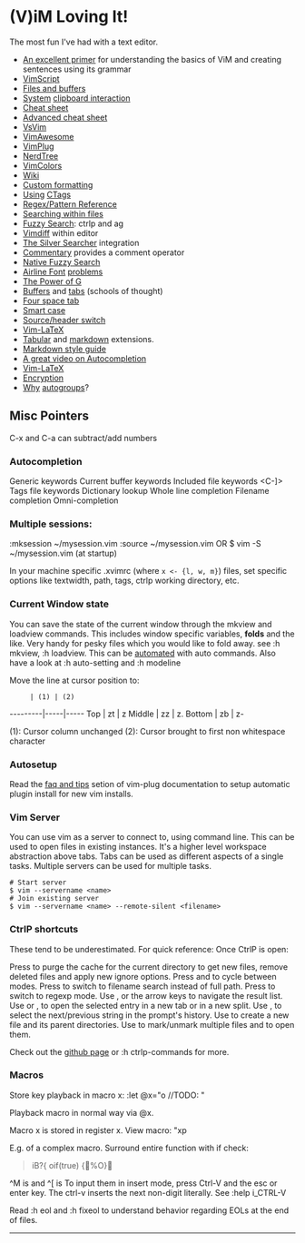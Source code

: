 # (V)iM Loving It!
The most fun I've had with a text editor.

- [An excellent primer][1] for understanding the basics of ViM and creating sentences using its grammar
- [VimScript][2]
- [Files and buffers][3]
- [System][4] [clipboard interaction][5]
- [Cheat sheet][6]
- [Advanced cheat sheet][11]
- [VsVim][7]
- [VimAwesome][8]
- [VimPlug][9]
- [NerdTree][10]
- [VimColors][12]
- [Wiki][13]
- [Custom formatting][14]
- [Using][15] [CTags][18]
- [Regex/Pattern Reference][16]
- [Searching within files][17]
- [Fuzzy Search][19]: ctrlp and ag
- [Vimdiff][20] within editor
- [The Silver Searcher][21] integration
- [Commentary][22] provides a comment operator
- [Native Fuzzy Search][23]
- [Airline Font][24] [problems][25]
- [The Power of G][26]
- [Buffers][27] and [tabs][28] (schools of thought)
- [Four space tab][30]
- [Smart case][31]
- [Source/header switch][32]
- [Vim-LaTeX][33]
- [Tabular][34] and [markdown][35] extensions.
- [Markdown style guide][36]
- [A great video on Autocompletion][38]
- [Vim-LaTeX][39]
- [Encryption][40]
- [Why][41] [autogroups][42]?

## Misc Pointers

C-x and C-a can subtract/add numbers

### Autocompletion
<C-n> Generic keywords
<C-x><C-n> Current buffer keywords
<C-x><C-i> Included file keywords
<C-x><C-]> Tags file keywords
<C-x><C-k> Dictionary lookup
<C-x><C-l> Whole line completion
<C-x><C-f> Filename completion
<C-x><C-o> Omni-completion

### Multiple sessions:
:mksession ~/mysession.vim
:source ~/mysession.vim OR
$ vim -S ~/mysession.vim (at startup)

In your machine specific .xvimrc (where `x <- {l, w, m}`) files, set specific
options like textwidth, path, tags, ctrlp working directory, etc.

### Current Window state
You can save the state of the current window through the mkview and loadview
commands. This includes window specific variables, **folds** and the like. Very
handy for pesky files which you would like to fold away. see :h mkview, :h
loadview. This can be [automated][29] with auto commands. Also have a look at
:h auto-setting and :h modeline

Move the line at cursor position to:

         | (1) | (2)
---------|-----|-----
Top      | zt  | z<CR>
Middle   | zz  | z.
Bottom   | zb  | z-

(1): Cursor column unchanged
(2): Cursor brought to first non whitespace character

### Autosetup

Read the [faq and tips][30] setion of vim-plug documentation to setup automatic
plugin install for new vim installs.

### Vim Server

You can use vim as a server to connect to, using command line. This can be used
to open files in existing instances. It's a higher level workspace abstraction
above tabs. Tabs can be used as different aspects of a single tasks. Multiple
servers can be used for multiple tasks.

    # Start server
    $ vim --servername <name>
    # Join existing server
    $ vim --servername <name> --remote-silent <filename>

### CtrlP shortcuts

These tend to be underestimated. For quick reference:
Once CtrlP is open:

Press <F5> to purge the cache for the current directory to get new files, remove deleted files and apply new ignore options.
Press <c-f> and <c-b> to cycle between modes.
Press <c-d> to switch to filename search instead of full path.
Press <c-r> to switch to regexp mode.
Use <c-j>, <c-k> or the arrow keys to navigate the result list.
Use <c-t> or <c-v>, <c-x> to open the selected entry in a new tab or in a new split.
Use <c-n>, <c-p> to select the next/previous string in the prompt's history.
Use <c-y> to create a new file and its parent directories.
Use <c-z> to mark/unmark multiple files and <c-o> to open them.

Check out the [github page][37] or :h ctrlp-commands for more.

### Macros

Store key playback in macro x:
    :let @x="o //TODO: "

Playback macro in normal way via @x.

Macro x is stored in register x.
View macro: "xp

E.g. of a complex macro. Surround entire function with if check:
>iB?{oif(true){%O}

^M is <CR> and ^[ is <ESC>
To input them in insert mode, press Ctrl-V and the esc or enter key. The ctrl-v
inserts the next non-digit literally. See :help i\_CTRL-V

Read :h eol and :h fixeol to understand behavior regarding EOLs at the end of
files.

--------------------------------------------------------------------------------

[1]: https://danielmiessler.com/study/vim/#gs.CNpdkew
[2]: http://learnvimscriptthehardway.stevelosh.com/
[3]: http://stackoverflow.com/questions/53664/how-to-effectively-work-with-multiple-files-in-vim
[4]: http://stackoverflow.com/questions/11489428/how-to-make-vim-paste-from-and-copy-to-systems-clipboard
[5]: http://stackoverflow.com/questions/3961859/how-to-copy-to-clipboard-in-vim
[6]: https://vim.rtorr.com/
[7]: https://github.com/jaredpar/VsVim/wiki/faq
[8]: http://vimawesome.com
[9]: https://github.com/scrooloose/nerdtree
[10]: https://github.com/scrooloose/nerdtree
[11]: http://vimsheet.com/advanced.html
[12]: http://vimcolors.com/
[13]: http://vim.wikia.com/wiki/Vim_Tips_Wiki
[14]: http://stackoverflow.com/questions/35018000/how-to-change-vim-php-auto-formatting-options
[15]: http://stackoverflow.com/questions/563616/vim-and-ctags-tips-and-tricks
[16]: http://vimregex.com/
[17]: http://vim.wikia.com/wiki/Find_in_files_within_Vim
[18]: http://vim.wikia.com/wiki/Browsing_programs_with_tags
[19]: http://stackoverflow.com/questions/2372307/opening-files-in-vim-using-fuzzy-search
[20]: http://stackoverflow.com/questions/9529934/how-to-use-vimdiff-in-vim-command-mode
[21]: https://robots.thoughtbot.com/faster-grepping-in-vim
[22]: https://github.com/tpope/vim-commentary
[23]: https://gist.github.com/csswizardry/9a33342dace4786a9fee35c73fa5deeb
[24]: http://vi.stackexchange.com/questions/3359/how-to-fix-status-bar-symbols-in-airline-plugin
[25]: https://github.com/vim-airline/vim-airline/wiki/FAQ
[26]: http://vim.wikia.com/wiki/Power_of_g
[27]: http://joshldavis.com/2014/04/05/vim-tab-madness-buffers-vs-tabs/
[28]: http://stackoverflow.com/questions/26708822/why-do-vim-experts-prefer-buffers-over-tabs
[29]: https://vi.stackexchange.com/questions/5488/can-i-save-folds
[30]: http://stackoverflow.com/questions/234564/tab-key-4-spaces-and-auto-indent-after-curly-braces-in-vim
[31]: http://stackoverflow.com/questions/2287440/how-to-do-case-insensitive-search-in-vim
[32]: http://vim.wikia.com/wiki/Easily_switch_between_source_and_header_file
[33]: http://vim-latex.sourceforge.net/index.php?subject=features&title=Features
[34]: https://github.com/godlygeek/tabular
[35]: https://github.com/plasticboy/vim-markdown
[36]: http://www.cirosantilli.com/markdown-style-guide/
[37]: https://github.com/kien/ctrlp.vim
[38]: https://www.youtube.com/watch?v=3TX3kV3TICU
[39]: http://vim-latex.sourceforge.net/index.php?subject=features&title=Features
[40]: http://vim.wikia.com/wiki/Encryption
[41]: https://vi.stackexchange.com/questions/9455/why-should-i-use-augroup
[42]: http://learnvimscriptthehardway.stevelosh.com/chapters/14.html 

